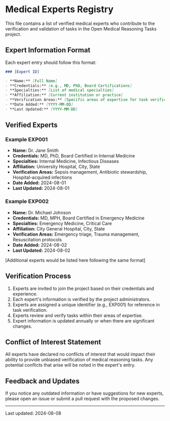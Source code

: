 # Medical Experts Registry

This file contains a list of verified medical experts who contribute to the verification and validation of tasks in the Open Medical Reasoning Tasks project.

## Expert Information Format

Each expert entry should follow this format:

```markdown
### [Expert ID]

- **Name:** [Full Name]
- **Credentials:** [e.g., MD, PhD, Board Certifications]
- **Specialties:** [List of medical specialties]
- **Affiliation:** [Current institution or practice]
- **Verification Areas:** [Specific areas of expertise for task verification]
- **Date Added:** [YYYY-MM-DD]
- **Last Updated:** [YYYY-MM-DD]
```

## Verified Experts

### Example EXP001

- **Name:** Dr. Jane Smith
- **Credentials:** MD, PhD, Board Certified in Internal Medicine
- **Specialties:** Internal Medicine, Infectious Diseases
- **Affiliation:** University Hospital, City, State
- **Verification Areas:** Sepsis management, Antibiotic stewardship, Hospital-acquired infections
- **Date Added:** 2024-08-01
- **Last Updated:** 2024-08-01

### Example EXP002

- **Name:** Dr. Michael Johnson
- **Credentials:** MD, MPH, Board Certified in Emergency Medicine
- **Specialties:** Emergency Medicine, Critical Care
- **Affiliation:** City General Hospital, City, State
- **Verification Areas:** Emergency triage, Trauma management, Resuscitation protocols
- **Date Added:** 2024-08-02
- **Last Updated:** 2024-08-02

[Additional experts would be listed here following the same format]

## Verification Process

1. Experts are invited to join the project based on their credentials and experience.
2. Each expert's information is verified by the project administrators.
3. Experts are assigned a unique identifier (e.g., EXP001) for reference in task verification.
4. Experts review and verify tasks within their areas of expertise.
5. Expert information is updated annually or when there are significant changes.

## Conflict of Interest Statement

All experts have declared no conflicts of interest that would impact their ability to provide unbiased verification of medical reasoning tasks. Any potential conflicts that arise will be noted in the expert's entry.

## Feedback and Updates

If you notice any outdated information or have suggestions for new experts, please open an issue or submit a pull request with the proposed changes.

---

Last updated: 2024-08-08
